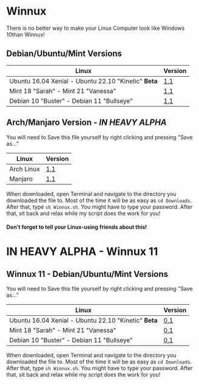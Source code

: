 # Winnux

There is no better way to make your Linux Computer look like Windows 10than Winnux!

## Debian/Ubuntu/Mint Versions

Linux | Version
------------ | -------------
Ubuntu 16.04 Xenial - Ubuntu 22.10 "Kinetic" **Beta** | [1.1](https://github.com/techguy16/winnux/releases/download/1.1/Winnux.sh)
Mint 18 "Sarah" - Mint 21 "Vanessa" | [1.1](https://github.com/techguy16/winnux/releases/download/1.1/Winnux.sh)
Debian 10 "Buster" - Debian 11 "Bullseye" | [1.1](https://github.com/techguy16/winnux/releases/download/1.1/Winnux.sh)
  

## Arch/Manjaro Version - *IN HEAVY ALPHA*
You will need to Save this file yourself by right clicking and pressing "Save as..."

Linux | Version
------------ | -------------
Arch Linux | [1.1](https://raw.githubusercontent.com/techguy16/winnux/arch/Winnux%20Arch.sh)
Manjaro | [1.1](https://raw.githubusercontent.com/techguy16/winnux/arch/Winnux%20Arch.sh)

When downloaded, open Terminal and navigate to the directory you downloaded the file to. Most of the time it will be as easy as  ```cd Downloads```. 
After that, type ```sh Winnux.sh```. You might have to type your password. After that, sit back and relax while my script does the work for you!

#### Don't forget to tell your Linux-using friends about this!


# IN HEAVY ALPHA - Winnux 11

## Winnux 11 - Debian/Ubuntu/Mint Versions
You will need to Save this file yourself by right clicking and pressing "Save as..."

Linux | Version
------------ | -------------
Ubuntu 16.04 Xenial - Ubuntu 22.10 "Kinetic" **Beta** | [0.1](https://raw.githubusercontent.com/techguy16/winnux/win11/Winnux.sh)
Mint 18 "Sarah" - Mint 21 "Vanessa" | [0.1](https://raw.githubusercontent.com/techguy16/winnux/win11/Winnux.sh)
Debian 10 "Buster" - Debian 11 "Bullseye" | [0.1](https://raw.githubusercontent.com/techguy16/winnux/win11/Winnux.sh)

When downloaded, open Terminal and navigate to the directory you downloaded the file to. Most of the time it will be as easy as  ```cd Downloads```. 
After that, type ```sh Winnux.sh```. You might have to type your password. After that, sit back and relax while my script does the work for you!
